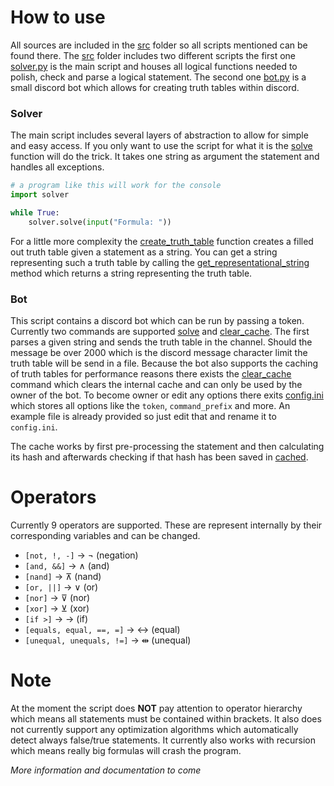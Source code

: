 # How to use
All sources are included in the [src](src) folder so all scripts mentioned can be found there. The [src](src) folder
includes two different scripts the first one [solver.py](src/solver.py) is the main script and houses all logical functions
needed to polish, check and parse a logical statement. The second one [bot.py](src/bot.py) is a small discord bot 
which allows for creating truth tables within discord.

### Solver
The main script includes several layers of abstraction to allow for simple and easy access. If you only want to use the 
script for what it is the [solve](src/solver.py) function will do the trick. It takes one string as argument the 
statement and handles all exceptions.
```python
# a program like this will work for the console
import solver

while True:
    solver.solve(input("Formula: "))
```

For a little more complexity the [create_truth_table](src/solver.py) function creates a filled out truth table
given a statement as a string. You can get a string representing such a truth table by calling the 
[get_representational_string](src/solver.py) method which returns a string representing the truth table.

### Bot
This script contains a discord bot which can be run by passing a token. Currently two commands are supported 
[solve](src/bot.py) and [clear_cache](src/bot.py). The first parses a given string and sends the truth table in the 
channel. Should the message be over 2000 which is the discord message character limit the truth table will be send
in a file. Because the bot also supports the caching of truth tables for performance reasons there exists the
[clear_cache](src/bot.py) command which clears the internal cache and can only be used by the owner of the bot. 
To become owner or edit any options there exits [config.ini](src/config.ini.example) which stores all options like
the `token`, `command_prefix` and more. An example file is already provided so just edit that and rename it 
to `config.ini`.
  
The cache works by first pre-processing the statement and then calculating its hash and afterwards checking if that
hash has been saved in [cached](src/cached).

# Operators
Currently 9 operators are supported. These are represent internally by their corresponding variables and can be changed.

 - `[not, !, -]` -> ¬ (negation)
 - `[and, &&]` -> ∧ (and)
 - `[nand]` -> ⊼ (nand)
 - `[or, ||]` -> ∨ (or)
 - `[nor]` -> ⊽ (nor)
 - `[xor]` -> ⊻ (xor)
 - `[if >]` -> → (if)
 - `[equals, equal, ==, =]` -> ↔ (equal)
 - `[unequal, unequals, !=]` -> ⇹ (unequal)

# Note
At the moment the script does **NOT** pay attention to operator hierarchy which means all statements must be contained
within brackets. It also does not currently support any optimization algorithms which automatically detect always 
false/true statements. It currently also works with recursion which means really big formulas will crash the
program.

*More information and documentation to come*

